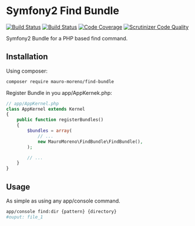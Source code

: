 # Symfony2 Find Bundle

[![Build Status](https://travis-ci.org/mauro-moreno/find-bundle.svg?branch=master)](https://travis-ci.org/mauro-moreno/find-bundle)
[![Build Status](https://scrutinizer-ci.com/g/mauro-moreno/find-bundle/badges/build.png?b=master)](https://scrutinizer-ci.com/g/mauro-moreno/find-bundle/build-status/master)
[![Code Coverage](https://scrutinizer-ci.com/g/mauro-moreno/find-bundle/badges/coverage.png?b=master)](https://scrutinizer-ci.com/g/mauro-moreno/find-bundle/?branch=master)
[![Scrutinizer Code Quality](https://scrutinizer-ci.com/g/mauro-moreno/find-bundle/badges/quality-score.png?b=master)](https://scrutinizer-ci.com/g/mauro-moreno/find-bundle/?branch=master)

Symfony2 Bundle for a PHP based find command.

## Installation

Using composer:

```bash
composer require mauro-moreno/find-bundle
```

Register Bundle in you app/AppKernek.php:

```php
// app/AppKernel.php
class AppKernel extends Kernel
{
    public function registerBundles()
    {
        $bundles = array(
            // ...
            new MauroMoreno\FindBundle\FindBundle(),
        );

        // ...
    }
}
```

## Usage

As simple as using any app/console command.

```bash
app/console find:dir {pattern} {directory}
#ouput: file_1
```